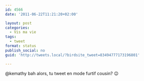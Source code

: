 ```yaml
---
id: 4566
date: '2011-06-22T11:21:20+02:00'

layout: post
categories:
  - Vis ma vie
tags:
  - tweet
format: status
publish_social: no
guid: 'http://tweets.local/?birdsite_tweet=83494777173196801'

---
```


@kemathy bah alors, tu tweet en mode furtif cousin? 😉